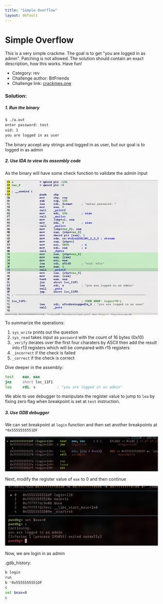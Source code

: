 ```yaml
---
title: "Simple Overflow"
layout: default
---
```


# Simple Overflow

This is a very simple crackme. The goal is to get "you are logged in as admin". Patching is not allowed. The solution should contain an exact description, how this works. Have fun!

- Category: rev
- Challenge author: BitFriends
- Challenge link: [crackmes.one](https://crackmes.one/crackme/5f05ec3c33c5d42a7c66792b)

### Solution:

##### 1. Run the binary

```bash
$ ./a.out
enter password: test
uid: 1
you are logged in as user
```

The binary accept any strings and logged in as user, but our goal is to logged in as admin


##### 2. Use IDA to view its assembly code

As the binary will have some check function to validate the admin input

![pic1](pic1.jpg)

To summarize the operations:
1. `sys_write` prints out the question 
2. `sys_read` takes input as `password` with the count of 16 bytes (0x10)
3. `_verify` iterates over the first four charaters by ASCII then add the result into r13 registers which will be compared with r15 registers
4. `_incorrect` if the check is failed
5. `_correct` if the check is correct

Dive deeper in the assembly:

```asm
test    eax, eax
jnz     short loc_11F1
lea     rdi, s          ; "you are logged in as admin"
```

We able to use debugger to manipulate the register value to jump to `lea` by fixing zero flag when breakpoint is set at `test` instruction. 

##### 3. Use GDB debugger

We can set breakpoint at `login` function and then set another breakpoints at `*0x5555555551DF`

![pic2](pic2.jpg)

Next, modify the register value of `eax` to 0 and then continue

![pic3](pic3.jpg)

Now, we are login in as admin

.gdb\_history:
```bash
b login
run
b *0x5555555551DF
c
set $eax=0
c
```
